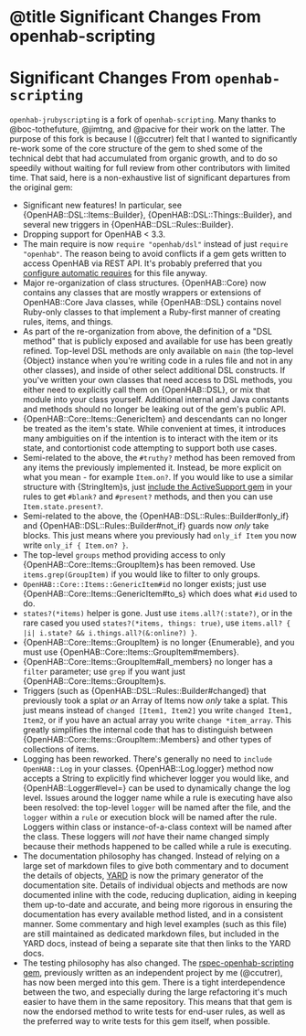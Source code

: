 # @title Significant Changes From openhab-scripting

# Significant Changes From `openhab-scripting`

`openhab-jrubyscripting` is a fork of `openhab-scripting`. Many thanks to
@boc-tothefuture, @jimtng, and @pacive for their work on the latter. The
purpose of this fork is because I (@ccutrer) felt that I wanted to
significantly re-work some of the core structure of the gem to shed some of the
technical debt that had accumulated from organic growth, and to do so speedily
without waiting for full review from other contributors with limited time. That
said, here is a non-exhaustive list of significant departures from the original
gem:

 * Significant new features! In particular, see {OpenHAB::DSL::Items::Builder},
   {OpenHAB::DSL::Things::Builder}, and several new triggers in
   {OpenHAB::DSL::Rules::Builder}.
 * Dropping support for OpenHAB < 3.3.
 * The main require is now `require "openhab/dsl"` instead of just
   `require "openhab"`. The reason being to avoid conflicts if a gem gets
   written to access OpenHAB via REST API. It's probably preferred that you
   [configure automatic requires](docs/installation.md) for this file anyway.
 * Major re-organization of class structures. {OpenHAB::Core} now contains any
   classes that are mostly wrappers or extensions of OpenHAB::Core Java
   classes, while {OpenHAB::DSL} contains novel Ruby-only classes to that
   implement a Ruby-first manner of creating rules, items, and things.
 * As part of the re-organization from above, the definition of a "DSL method"
   that is publicly exposed and available for use has been greatly refined.
   Top-level DSL methods are only available on `main` (the top-level {Object}
   instance when you're writing code in a rules file and not in any other
   classes), and inside of other select additional DSL constructs. If you've
   written your own classes that need access to DSL methods, you either need
   to explicitly call them on {OpenHAB::DSL}, or mix that module into your
   class yourself. Additional internal and Java constants and methods should
   no longer be leaking out of the gem's public API.
 * {OpenHAB::Core::Items::GenericItem} and descendants can no longer be treated
   as the item's state. While convenient at times, it introduces many
   ambiguities on if the intention is to interact with the item or its state,
   and contortionist code attempting to support both use cases.
 * Semi-related to the above, the `#truthy?` method has been removed from any
   items the previously implemented it. Instead, be more explicit on what you
   mean - for example `Item.on?`. If you would like to use a similar structure
   with {StringItem}s, just [include the ActiveSupport gem](docs/gems.md)
   in your rules to get `#blank?` and `#present?` methods, and then you can
   use `Item.state.present?`.
 * Semi-related to the above, the {OpenHAB::DSL::Rules::Builder#only_if} and
   {OpenHAB::DSL::Rules::Builder#not_if} guards now _only_ take blocks. This
   just means where you previously had `only_if Item` you now write
   `only_if { Item.on? }`.
 * The top-level `groups` method providing access to only
   {OpenHAB::Core::Items::GroupItem}s has been removed. Use
   `items.grep(GroupItem)` if you would like to filter to only groups.
 * `OpenHAB::Core::Items::GenericItem#id` no longer exists; just use
   {OpenHAB::Core::Items::GenericItem#to_s} which does what `#id` used to do.
 * `states?(*items)` helper is gone. Just use `items.all?(:state?)`, or in
   the rare cased you used `states?(*items, things: true)`, use
   `items.all? { |i| i.state? && i.things.all?(&:online?) }`.
 * {OpenHAB::Core::Items::GroupItem} is no longer {Enumerable}, and you must
   use {OpenHAB::Core::Items::GroupItem#members}.
 * {OpenHAB::Core::Items::GroupItem#all_members} no longer has a `filter`
   parameter; use `grep` if you want just {OpenHAB::Core::Items::GroupItem}s.
 * Triggers (such as {OpenHAB::DSL::Rules::Builder#changed} that previously
   took a splat _or_ an Array of Items now _only_ take a splat. This just
   means instead of `changed [Item1, Item2]` you write `changed Item1, Item2`,
   or if you have an actual array you write `change *item_array`.
   This greatly simplifies the internal code that has to distinguish between
   {OpenHAB::Core::Items::GroupItem::Members} and other types of
   collections of items.
 * Logging has been reworked. There's generally no need to
   `include OpenHAB::Log` in your classes. {OpenHAB::Log.logger} method now
   accepts a String to explicitly find whichever logger you would like, and
   {OpenHAB::Logger#level=} can be used to dynamically change the log level.
   Issues around the logger name while a rule is executing have also been
   resolved: the top-level `logger` will be named after the file, and the
   `logger` within a `rule` or execution block will be named after the rule.
   Loggers within class or instance-of-a-class context will be named after
   the class. These loggers will _not_ have their name changed simply because
   their methods happened to be called while a rule is executing.
 * The documentation philosophy has changed. Instead of relying on a large
   set of markdown files to give both commentary and to document the details
   of objects, [YARD](https://yardoc.org/) is now the primary generator
   of the documentation site. Details of individual objects and methods are
   now documented inline with the code, reducing duplication, aiding in
   keeping them up-to-date and accurate, and being more rigorous in ensuring
   the documentation has every available method listed, and in a consistent
   manner. Some commentary and high level examples (such as this file) are
   still maintained as dedicated markdown files, but included in the YARD
   docs, instead of being a separate site that then links to the YARD docs.
 * The testing philosophy has also changed. The
   [rspec-openhab-scripting gem](https://rubygems.org/gems/rspec-openhab-scripting),
   previously written as an independent project by me (@ccutrer), has now
   been merged into this gem. There is a tight interdependence between the two,
   and especially during the large refactoring it's much easier to have them
   in the same repository. This means that that gem is now the endorsed method
   to write tests for end-user rules, as well as the preferred way to write
   tests for this gem itself, when possible.

